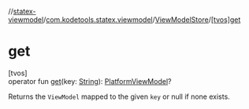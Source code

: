 //[statex-viewmodel](../../../index.md)/[com.kodetools.statex.viewmodel](../index.md)/[ViewModelStore](index.md)/[[tvos]get]([tvos]get.md)

# get

[tvos]\
operator fun [get]([tvos]get.md)(key: [String](https://kotlinlang.org/api/core/kotlin-stdlib/kotlin/-string/index.html)): [PlatformViewModel](../-platform-view-model/index.md)?

Returns the `ViewModel` mapped to the given `key` or null if none exists.
